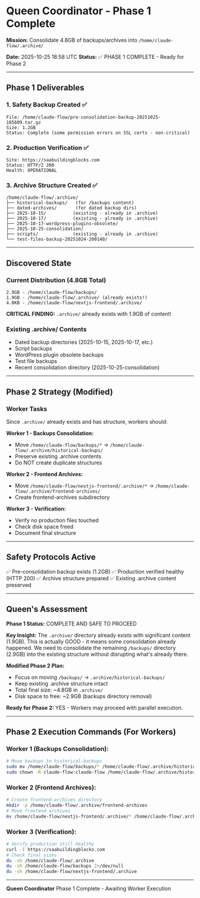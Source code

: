 # Queen Coordinator - Phase 1 Complete

**Mission:** Consolidate 4.8GB of backups/archives into `/home/claude-flow/.archive/`

**Date:** 2025-10-25 18:58 UTC
**Status:** ✅ PHASE 1 COMPLETE - Ready for Phase 2

---

## Phase 1 Deliverables

### 1. Safety Backup Created ✅
```
File: /home/claude-flow/pre-consolidation-backup-20251025-185609.tar.gz
Size: 1.2GB
Status: Complete (some permission errors on SSL certs - non-critical)
```

### 2. Production Verification ✅
```
Site: https://saabuildingblocks.com
Status: HTTP/2 200
Health: OPERATIONAL
```

### 3. Archive Structure Created ✅
```
/home/claude-flow/.archive/
├── historical-backups/   (for /backups content)
├── dated-archives/       (for dated backup dirs)
├── 2025-10-15/          (existing - already in .archive)
├── 2025-10-17/          (existing - already in .archive)
├── 2025-10-17-wordpress-plugins-obsolete/
├── 2025-10-25-consolidation/
├── scripts/             (existing - already in .archive)
└── test-files-backup-20251024-200140/
```

---

## Discovered State

### Current Distribution (4.8GB Total)
```
2.9GB - /home/claude-flow/backups/
1.9GB - /home/claude-flow/.archive/ (already exists!)
4.0KB - /home/claude-flow/nextjs-frontend/.archive/
```

**CRITICAL FINDING:** `.archive/` already exists with 1.9GB of content!

### Existing .archive/ Contents
- Dated backup directories (2025-10-15, 2025-10-17, etc.)
- Script backups
- WordPress plugin obsolete backups
- Test file backups
- Recent consolidation directory (2025-10-25-consolidation)

---

## Phase 2 Strategy (Modified)

### Worker Tasks
Since `.archive/` already exists and has structure, workers should:

**Worker 1 - Backups Consolidation:**
- Move `/home/claude-flow/backups/*` → `/home/claude-flow/.archive/historical-backups/`
- Preserve existing .archive contents
- Do NOT create duplicate structures

**Worker 2 - Frontend Archives:**
- Move `/home/claude-flow/nextjs-frontend/.archive/*` → `/home/claude-flow/.archive/frontend-archives/`
- Create frontend-archives subdirectory

**Worker 3 - Verification:**
- Verify no production files touched
- Check disk space freed
- Document final structure

---

## Safety Protocols Active

✅ Pre-consolidation backup exists (1.2GB)
✅ Production verified healthy (HTTP 200)
✅ Archive structure prepared
✅ Existing .archive content preserved

---

## Queen's Assessment

**Phase 1 Status:** COMPLETE AND SAFE TO PROCEED

**Key Insight:** The `.archive/` directory already exists with significant content (1.9GB). This is actually GOOD - it means some consolidation already happened. We need to consolidate the remaining `/backups/` directory (2.9GB) into the existing structure without disrupting what's already there.

**Modified Phase 2 Plan:**
- Focus on moving `/backups/` → `.archive/historical-backups/`
- Keep existing .archive structure intact
- Total final size: ~4.8GB in `.archive/`
- Disk space to free: ~2.9GB (backups directory removal)

**Ready for Phase 2:** YES - Workers may proceed with parallel execution.

---

## Phase 2 Execution Commands (For Workers)

### Worker 1 (Backups Consolidation):
```bash
# Move backups to historical-backups
sudo mv /home/claude-flow/backups/* /home/claude-flow/.archive/historical-backups/
sudo chown -R claude-flow:claude-flow /home/claude-flow/.archive/historical-backups/
```

### Worker 2 (Frontend Archives):
```bash
# Create frontend-archives directory
mkdir -p /home/claude-flow/.archive/frontend-archives
# Move frontend archives
mv /home/claude-flow/nextjs-frontend/.archive/* /home/claude-flow/.archive/frontend-archives/ 2>/dev/null || echo "Already empty or no files"
```

### Worker 3 (Verification):
```bash
# Verify production still healthy
curl -I https://saabuildingblocks.com
# Check final sizes
du -sh /home/claude-flow/.archive
du -sh /home/claude-flow/backups 2>/dev/null
du -sh /home/claude-flow/nextjs-frontend/.archive
```

---

**Queen Coordinator**
Phase 1 Complete - Awaiting Worker Execution
